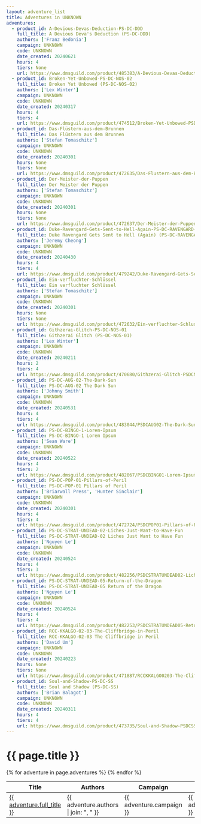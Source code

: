 ```yaml
---
layout: adventure_list
title: Adventures in UNKNOWN
adventures:
  - product_id: A-Devious-Devas-Deduction-PS-DC-DDD
    full_title: A Devious Deva's Deduction (PS-DC-DDD)
    authors: ['Franz Bedonia']
    campaign: UNKNOWN
    code: UNKNOWN
    date_created: 20240621
    hours: 4
    tiers: None
    url: https://www.dmsguild.com/product/485383/A-Devious-Devas-Deduction-PSDCDDD?filters=0_0_100057_0_0_0_0_0
  - product_id: Broken-Yet-Unbowed-PS-DC-NOS-02
    full_title: Broken Yet Unbowed (PS-DC-NOS-02)
    authors: ['Lex Winter']
    campaign: UNKNOWN
    code: UNKNOWN
    date_created: 20240317
    hours: 4
    tiers: 4
    url: https://www.dmsguild.com/product/474512/Broken-Yet-Unbowed-PSDCNOS02?filters=0_0_100057_0_0_0_0_0
  - product_id: Das-Flüstern-aus-dem-Brunnen
    full_title: Das Flüstern aus dem Brunnen
    authors: ['Stefan Tomaschitz']
    campaign: UNKNOWN
    code: UNKNOWN
    date_created: 20240301
    hours: None
    tiers: None
    url: https://www.dmsguild.com/product/472635/Das-Flustern-aus-dem-Brunnen?filters=0_0_100057_0_0_0_0_0
  - product_id: Der-Meister-der-Puppen
    full_title: Der Meister der Puppen
    authors: ['Stefan Tomaschitz']
    campaign: UNKNOWN
    code: UNKNOWN
    date_created: 20240301
    hours: None
    tiers: None
    url: https://www.dmsguild.com/product/472637/Der-Meister-der-Puppen?filters=0_0_100057_0_0_0_0_0
  - product_id: Duke-Ravengard-Gets-Sent-to-Hell-Again-PS-DC-RAVENGARD-V
    full_title: Duke Ravengard Gets Sent to Hell (Again) (PS-DC-RAVENGARD-V)
    authors: ['Jeremy Cheong']
    campaign: UNKNOWN
    code: UNKNOWN
    date_created: 20240430
    hours: 4
    tiers: 4
    url: https://www.dmsguild.com/product/479242/Duke-Ravengard-Gets-Sent-to-Hell-Again-PSDCRAVENGARDV?filters=0_0_100057_0_0_0_0_0
  - product_id: Ein-verfluchter-Schlüssel
    full_title: Ein verfluchter Schlüssel
    authors: ['Stefan Tomaschitz']
    campaign: UNKNOWN
    code: UNKNOWN
    date_created: 20240301
    hours: None
    tiers: None
    url: https://www.dmsguild.com/product/472632/Ein-verfluchter-Schlussel?filters=0_0_100057_0_0_0_0_0
  - product_id: Githzerai-Glitch-PS-DC-NOS-01
    full_title: Githzerai Glitch (PS-DC-NOS-01)
    authors: ['Lex Winter']
    campaign: UNKNOWN
    code: UNKNOWN
    date_created: 20240211
    hours: 2
    tiers: 4
    url: https://www.dmsguild.com/product/470680/Githzerai-Glitch-PSDCNOS01?filters=0_0_100057_0_0_0_0_0
  - product_id: PS-DC-AUG-02-The-Dark-Sun
    full_title: PS-DC-AUG-02 The Dark Sun
    authors: ['Johnny Smith']
    campaign: UNKNOWN
    code: UNKNOWN
    date_created: 20240531
    hours: 4
    tiers: 4
    url: https://www.dmsguild.com/product/483044/PSDCAUG02-The-Dark-Sun?filters=0_0_100057_0_0_0_0_0
  - product_id: PS-DC-BINGO-1-Lorem-Ipsum
    full_title: PS-DC-BINGO-1 Lorem Ipsum
    authors: ['Sean Ware']
    campaign: UNKNOWN
    code: UNKNOWN
    date_created: 20240522
    hours: 4
    tiers: 2
    url: https://www.dmsguild.com/product/482067/PSDCBINGO1-Lorem-Ipsum?filters=0_0_100057_0_0_0_0_0
  - product_id: PS-DC-POP-01-Pillars-of-Peril
    full_title: PS-DC-POP-01 Pillars of Peril
    authors: ['Briarwall Press', 'Hunter Sinclair']
    campaign: UNKNOWN
    code: UNKNOWN
    date_created: 20240301
    hours: 4
    tiers: 4
    url: https://www.dmsguild.com/product/472724/PSDCPOP01-Pillars-of-Peril?filters=0_0_100057_0_0_0_0_0
  - product_id: PS-DC-STRAT-UNDEAD-02-Liches-Just-Want-to-Have-Fun
    full_title: PS-DC-STRAT-UNDEAD-02 Liches Just Want to Have Fun
    authors: ['Nguyen Le']
    campaign: UNKNOWN
    code: UNKNOWN
    date_created: 20240524
    hours: 4
    tiers: 3
    url: https://www.dmsguild.com/product/482256/PSDCSTRATUNDEAD02-Liches-Just-Want-to-Have-Fun?filters=0_0_100057_0_0_0_0_0
  - product_id: PS-DC-STRAT-UNDEAD-05-Return-of-the-Dragon
    full_title: PS-DC-STRAT-UNDEAD-05 Return of the Dragon
    authors: ['Nguyen Le']
    campaign: UNKNOWN
    code: UNKNOWN
    date_created: 20240524
    hours: 4
    tiers: 4
    url: https://www.dmsguild.com/product/482253/PSDCSTRATUNDEAD05-Return-of-the-Dragon?filters=0_0_100057_0_0_0_0_0
  - product_id: RCC-KKALGO-02-03-The-Cliffbridge-in-Peril
    full_title: RCC-KKALGO-02-03 The Cliffbridge in Peril
    authors: ['David Um']
    campaign: UNKNOWN
    code: UNKNOWN
    date_created: 20240223
    hours: None
    tiers: None
    url: https://www.dmsguild.com/product/471887/RCCKKALGO0203-The-Cliffbridge-in-Peril?filters=0_0_100057_0_0_0_0_0
  - product_id: Soul-and-Shadow-PS-DC-SS
    full_title: Soul and Shadow (PS-DC-SS)
    authors: ['Brian Balagot']
    campaign: UNKNOWN
    code: UNKNOWN
    date_created: 20240311
    hours: 4
    tiers: 4
    url: https://www.dmsguild.com/product/473735/Soul-and-Shadow-PSDCSS?filters=0_0_100057_0_0_0_0_0
---
```


<h1 class="page-title">{{ page.title }}</h1>

<table class="adventure-table">
  <thead>
    <tr>
      <th>Title</th>
      <th>Authors</th>
      <th>Campaign</th>
      <th>Code</th>
      <th>Date</th>
      <th>Hours</th>
      <th>Tier</th>
    </tr>
  </thead>
  <tbody>
    {% for adventure in page.adventures %}
    <tr>
      <td><a href="{{ adventure.url }}">{{ adventure.full_title }}</a></td>
      <td>{{ adventure.authors | join: ", " }}</td>
      <td>{{ adventure.campaign }}</td>
      <td>{{ adventure.code }}</td>
      <td>{{ adventure.date_created }}</td>
      <td>{{ adventure.hours }}</td>
      <td>{{ adventure.tiers }}</td>
    </tr>
    {% endfor %}
  </tbody>
</table>
